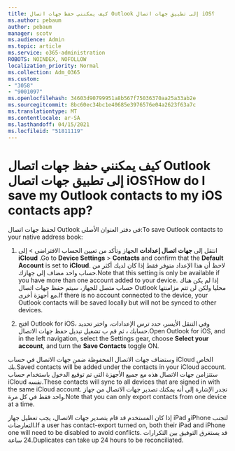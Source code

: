 ```yaml
---
title: كيف يمكنني حفظ جهات اتصال Outlook إلى تطبيق جهات اتصال iOS؟
ms.author: pebaum
author: pebaum
manager: scotv
ms.audience: Admin
ms.topic: article
ms.service: o365-administration
ROBOTS: NOINDEX, NOFOLLOW
localization_priority: Normal
ms.collection: Adm_O365
ms.custom:
- "3058"
- "9001097"
ms.openlocfilehash: 34603d90799951a8b567f75036370aa25a33ab2e
ms.sourcegitcommit: 8bc60ec34bc1e40685e3976576e04a2623f63a7c
ms.translationtype: MT
ms.contentlocale: ar-SA
ms.lasthandoff: 04/15/2021
ms.locfileid: "51811119"
---
```

# <a name="how-do-i-save-my-outlook-contacts-to-my-ios-contacts-app"></a><span data-ttu-id="69f9f-102">كيف يمكنني حفظ جهات اتصال Outlook إلى تطبيق جهات اتصال iOS؟</span><span class="sxs-lookup"><span data-stu-id="69f9f-102">How do I save my Outlook contacts to my iOS contacts app?</span></span>

<span data-ttu-id="69f9f-103">لحفظ جهات اتصال Outlook في دفتر العنوان الأصلي:</span><span class="sxs-lookup"><span data-stu-id="69f9f-103">To save Outlook contacts to your native address book:</span></span>
 
1. <span data-ttu-id="69f9f-104">انتقل إلى **جهات اتصال إعدادات** الجهاز وتأكد من تعيين الحساب الافتراضي  >   إلى **iCloud**  .</span><span class="sxs-lookup"><span data-stu-id="69f9f-104">Go to **Device Settings** > **Contacts** and confirm that the **Default Account** is set to **iCloud**.</span></span> <span data-ttu-id="69f9f-105">لاحظ أن هذا الإعداد متوفر فقط إذا كان لديك أكثر من حساب واحد مضاف إلى جهازك.</span><span class="sxs-lookup"><span data-stu-id="69f9f-105">Note that this setting is only be available if you have more than one account added to your device.</span></span> <span data-ttu-id="69f9f-106">إذا لم يكن هناك حساب متصل للجهاز، سيتم حفظ جهات اتصال Outlook محليا ولكن لن تتم مزامنتها مع أجهزة أخرى.</span><span class="sxs-lookup"><span data-stu-id="69f9f-106">If there is no account connected to the device, your Outlook contacts will be saved locally but will not be synced to other devices.</span></span>
 
2. <span data-ttu-id="69f9f-107">افتح Outlook for iOS، وفي التنقل الأيسر، حدد ترس الإعدادات،  واختر تحديد حسابك **،** ثم قم ب تشغيل تبديل حفظ جهات الاتصال.</span><span class="sxs-lookup"><span data-stu-id="69f9f-107">Open Outlook for iOS, and in the left navigation, select the Settings gear, choose **Select your account**, and turn the **Save Contacts** toggle ON.</span></span>
 
<span data-ttu-id="69f9f-108">وستضاف جهات الاتصال المحفوظة ضمن جهات الاتصال في حساب iCloud الخاص بك.</span><span class="sxs-lookup"><span data-stu-id="69f9f-108">Saved contacts will be added under the contacts in your iCloud account.</span></span> <span data-ttu-id="69f9f-109">ستتزامن جهات الاتصال هذه مع جميع الأجهزة التي تم توقيع الدخول باستخدام حساب iCloud نفسه.</span><span class="sxs-lookup"><span data-stu-id="69f9f-109">These contacts will sync to all devices that are signed in with the same iCloud account.</span></span> <span data-ttu-id="69f9f-110">تجدر الإشارة إلى أنه يمكنك تصدير جهات الاتصال من جهاز واحد فقط في كل مرة.</span><span class="sxs-lookup"><span data-stu-id="69f9f-110">Note that you can only export contacts from one device at a time.</span></span>
 
<span data-ttu-id="69f9f-111">إذا كان المستخدم قد قام بتصدير جهات الاتصال، يجب تعطيل جهاز iPad وiPhone لتجنب التعارضات.</span><span class="sxs-lookup"><span data-stu-id="69f9f-111">If a user has contact-export turned on, both their iPad and iPhone one will need to be disabled to avoid conflicts.</span></span> <span data-ttu-id="69f9f-112">قد يستغرق التوفيق بين التكرارات 24 ساعة.</span><span class="sxs-lookup"><span data-stu-id="69f9f-112">Duplicates can take up 24 hours to be reconciliated.</span></span>